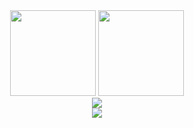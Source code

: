 <div align="center">
  <img height="137px" src="https://github-readme-stats.vercel.app/api?username=charliewei0716&hide_title=true&hide_border=true&show_icons=true&line_height=21&rank_icon=github&theme=transparent" />
  <img height="137px" src="https://github-readme-stats.vercel.app/api/top-langs/?username=charliewei0716&hide_title=true&hide_border=true&layout=compact&langs_count=6&theme=transparent" />
</div>

<div align="center">
  <img src="https://github-readme-streak-stats.herokuapp.com/?user=charliewei0716&theme=tokyonight" />
</div>

<div align="center">
  <img src="https://github-readme-activity-graph.vercel.app/graph?username=charliewei0716&theme=react"/>
</div>
